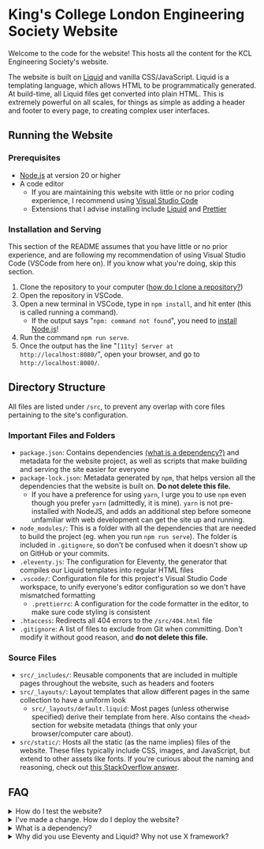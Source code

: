 # King's College London Engineering Society Website

Welcome to the code for the website! This hosts all the content for the KCL Engineering Society's website.

The website is built on [Liquid](https://shopify.github.io/liquid/) and vanilla CSS/JavaScript. Liquid is a templating language, which allows HTML to be programmatically generated. At build-time, all Liquid files get converted into plain HTML. This is extremely powerful on all scales, for things as simple as adding a header and footer to every page, to creating complex user interfaces.

## Running the Website

### Prerequisites

- [Node.js](https://nodejs.org/en/download/package-manager) at version 20 or higher
- A code editor
  - If you are maintaining this website with little or no prior coding experience, I recommend using [Visual Studio Code](https://code.visualstudio.com/)
  - Extensions that I advise installing include [Liquid](https://marketplace.visualstudio.com/items?itemName=sissel.shopify-liquid) and [Prettier](https://marketplace.visualstudio.com/items?itemName=esbenp.prettier-vscode)

### Installation and Serving

This section of the README assumes that you have little or no prior experience, and are following my recommendation of using Visual Studio Code (VSCode from here on). If you know what you're doing, skip this section.

1. Clone the repository to your computer ([how do I clone a repository?](https://docs.github.com/en/repositories/creating-and-managing-repositories/cloning-a-repository))
2. Open the repository in VSCode.
3. Open a new terminal in VSCode, type in `npm install`, and hit enter (this is called running a command).
   - If the output says "`npm: command not found`", you need to [install Node.js](https://nodejs.org/en/download/package-manager)!
4. Run the command `npm run serve`.
5. Once the output has the line "`[11ty] Server at http://localhost:8080/`", open your browser, and go to `http://localhost:8080/`.

## Directory Structure

All files are listed under `/src`, to prevent any overlap with core files pertaining to the site's configuration.

### Important Files and Folders

- `package.json`: Contains dependencies [(what is a dependency?)](#dependencies) and metadata for the website project, as well as scripts that make building and serving the site easier for everyone
- `package-lock.json`: Metadata generated by `npm`, that helps version all the dependencies that the website is built on. **Do not delete this file.**
  - If you have a preference for using `yarn`, I urge you to use `npm` even though you prefer `yarn` (admittedly, it is mine). `yarn` is not pre-installed with NodeJS, and adds an additional step before someone unfamiliar with web development can get the site up and running.
- `node_modules/`: This is a folder with all the dependencies that are needed to build the project (eg. when you run `npm run serve`). The folder is included in `.gitignore`, so don't be confused when it doesn't show up on GitHub or your commits.
- `.eleventy.js`: The configuration for Eleventy, the generator that compiles our Liquid templates into regular HTML files
- `.vscode/`: Configuration file for this project's Visual Studio Code workspace, to unify everyone's editor configuration so we don't have mismatched formatting
  - `.prettierrc`: A configuration for the code formatter in the editor, to make sure code styling is consistent
- `.htaccess`: Redirects all 404 errors to the `/src/404.html` file
- `.gitignore`: A list of files to exclude from Git when committing. Don't modify it without good reason, and **do not delete this file.**

### Source Files

- `src/_includes/`: Reusable components that are included in multiple pages throughout the website, such as headers and footers
- `src/_layouts/`: Layout templates that allow different pages in the same collection to have a uniform look
  - `src/_layouts/default.liquid`: Most pages (unless otherwise specified) derive their template from here. Also contains the `<head>` section for website metadata (things that only your browser/computer care about).
- `src/static/`: Hosts all the static (as the name implies) files of the website. These files typically include CSS, images, and JavaScript, but extend to other assets like fonts. If you're curious about the naming and reasoning, check out [this StackOverflow answer](https://stackoverflow.com/a/63627581).

## FAQ

<details>
<summary>How do I test the website?</summary>

Open a terminal, navigate to the project, and type in `npm run serve`. Once the terminal outputs the line "`[11ty] Server at http://localhost:8080/`", open your browser, and go to `http://localhost:8080/`.
</details>

<details>
<summary>I've made a change. How do I deploy the website?</summary>

> TBC depending on where we host the website

</details>

<details>
<summary id="dependencies">What is a dependency?</summary>

A dependency, is as the name suggests, something that your code depends on in order to run. In the context of this website, one dependency would be the static site generator, Eleventy, that compiles all our Markdown and Liquid files into HTML. Often, dependencies are referred to as "libraries".

Dependencies come in many forms. For example, [NumPy](https://numpy.org/) is a very popular library for the Python programming language, which has support for N-dimensional arrays, making complex mathematical operations possible. While you could code and implement N-dimensional arrays yourself, it's often easier to use code that other people have written and tested, to greatly speed up your programming. In other words, dependencies allow us to avoid reinventing the wheel.

</details>

<details>
<summary>Why did you use Eleventy and Liquid? Why not use X framework?</summary>

> TL;DR: Eleventy is simple, Liquid is portable, CSS frameworks are too opinionated and obfuscate HTML for beginners.

### On Eleventy

Creating a website without any kind of prerequisite knowledge is hard enough. Eleventy, in my opinion, is simple enough that you quickly pick it up, provided you learn some JavaScript, and use it with the documentation open. But most importantly, it's unobtrusive. There are definitely more powerful and/or structured static site generators out there, such as Jekyll or Hugo. However, they require more cognitive load to install, configure, and learn if you have no dev background. We're engineers, not web developers!

As for JavaScript frameworks like React or Vue, they're nice frameworks, but completely overkill for a static site with near-zero user interactivity. There is no need to ship 2MB of JavaScript client-side just to render a landing page! And if you need functionality, write it in vanilla JavaScript.

### On Liquid

Liquid is a templating language that was created by Shopify, and has been widely used enough that documentation and StackOverflow pages for it are readily available. It seems contradictory to have Liquid in this project, especially after I have talked about reducing the cognitive load needed to pick up development on this site. And I will admit, it is to an extent. But Liquid provides portability for this project- should Eleventy suddenly disappear, or we wish to move to another platform, Liquid is widely available to plug and play. In addition, it adds only a little syntactical overhead to HTML, making it easy to read and pick up for a beginner.

### On CSS

CSS frameworks are absolutely fantastic, but not when you are starting from scratch with next to no knowledge on web development. I had thought of using utility-class based frameworks like Tailwind or Tachyons. Yet, no matter how simple they are, I have three qualms with them for this project:

1. They have a steep learning curve for a CSS beginner,

1. They are far too opinionated on how the website should be styled, and,

1. They pollute too much of the HTML.

(1) is self-explanatory. (2) means that the frameworks are too rigid in how they want you to style your website, which is a double-edged sword. For a large project, you want the structure and rigour, but for something small like this website, it's fine to have one CSS file. (3) is the most important, as it concerns the longevity of this website's maintenance. If someone is learning HTML/CSS from fundamentals as they work on the website, utility classes littering the HTML will be far too confusing, and thus, counterproductive to their learning.

</details>
